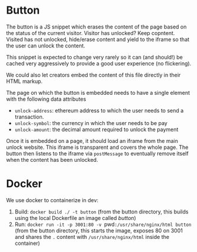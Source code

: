 # Button

The button is a JS snippet which erases the content of the page based on the status of the current visitor. Visitor has unlocked? Keep copntent. Visited has not unlocked, hide/erase content and yield to the iframe so that the user can unlock the content.

This snippet is expected to change very rarely so it can (and should!) be cached very aggressively to provide a good user experience (no flickering).

We could also let creators embed the content of this file directly in their HTML markup.

The page on which the button is embedded needs to have a single element with the following data attributes 
* `unlock-address`: ethereum address to which the user needs to send a transaction.
* `unlock-symbol`: the currency in which the user needs to be pay
* `unlock-amount`: the decimal amount required to unlock the payment

Once it is embedded on a page, it should load an iframe from the main unlock website. This iframe is transparent and covers the whole page. 
The button then listens to the iframe via `postMessage` to eventually remove itself when the content has been unlocked.

# Docker

We use docker to containerize in dev:
1. Build: `docker build ./ -t button` (from the button directory, this builds using the local Dockerfile an image called _button_)
2. Run: `docker run -it -p 3001:80 -v `pwd`:/usr/share/nginx/html button` (from the button directory, this starts the image, exposes 80 on 3001 and shares the `.` content with `/usr/share/nginx/html` inside the container)

